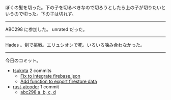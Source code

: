 ぼくの髪を切った。下の子を切るべきなので切ろうとしたら上の子が切りたいというので切った。下の子は切れず。

---

ABC298 に参加した。 unrated だった。

---

Hades 。剣で挑戦。エリュシオンで死。いろいろ噛み合わなかった。

---

今日のコミット。

- [tsukota](https://github.com/bouzuya/tsukota) 2 commits
  - [Fix to integrate firebase.json](https://github.com/bouzuya/tsukota/commit/f45755f97a32f42893b9e328f8aa9b42a43f8bac)
  - [Add function to export firestore data](https://github.com/bouzuya/tsukota/commit/8f33babf569c5389215a3f9fbd9983c173a5ba8c)
- [rust-atcoder](https://github.com/bouzuya/rust-atcoder) 1 commit
  - [abc298 a, b, c, d](https://github.com/bouzuya/rust-atcoder/commit/2994bd985cd311a044622f399f637b54a8db31a7)

